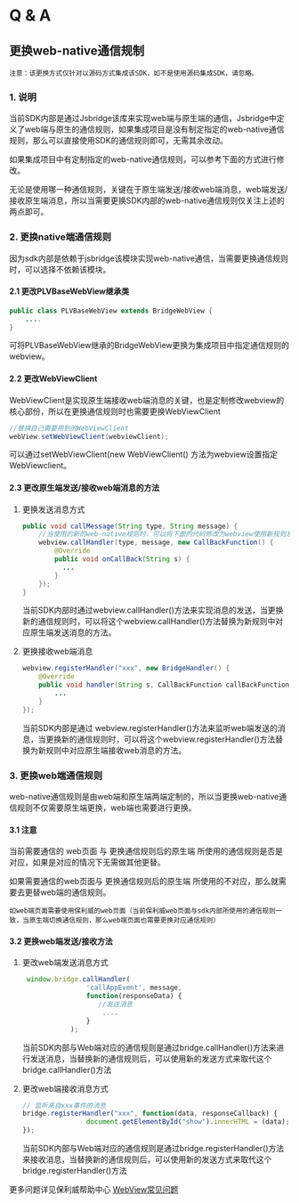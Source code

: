 # Q & A

## 更换web-native通信规制

`注意：该更换方式仅针对以源码方式集成该SDK，如不是使用源码集成SDK，请忽略。`

### 1. 说明

当前SDK内部是通过Jsbridge该库来实现web端与原生端的通信，Jsbridge中定义了web端与原生的通信规则，如果集成项目是没有制定指定的web-native通信规则，那么可以直接使用SDK的通信规则即可，无需其余改动。



如果集成项目中有定制指定的web-native通信规则，可以参考下面的方式进行修改。

无论是使用哪一种通信规则，关键在于原生端发送/接收web端消息，web端发送/接收原生端消息，所以当需要更换SDK内部的web-native通信规则仅关注上述的两点即可。



### 2. 更换native端通信规则

因为sdk内部是依赖于jsbridge该模块实现web-native通信，当需要更换通信规则时，可以选择不依赖该模块。


#### 2.1 更改PLVBaseWebView继承类

```java
public class PLVBaseWebView extends BridgeWebView {
    ....
}
```

可将PLVBaseWebView继承的BridgeWebView更换为集成项目中指定通信规则的webview。



#### 2.2 更改WebViewClient

WebViewClient是实现原生端接收web端消息的关键，也是定制修改webview的核心部份，所以在更换通信规则时也需要更换WebViewClient

```java
//替换自己需要用到的WebViewClient
webView.setWebViewClient(webviewClient);
```

可以通过setWebViewClient(new WebViewClient() 方法为webview设置指定WebViewclient。



#### 2.3 更改原生端发送/接收web端消息的方法

1. 更换发送消息方式

   ```java
   public void callMessage(String type, String message) {
       //当使用的新的web-native规则时，可以将下面的代码修改为webview使用新规则发送消息时的代码
       webview.callHandler(type, message, new CallBackFunction() {
           @Override
           public void onCallBack(String s) {
             ...
           }
       });
   }
   ```

   当前SDK内部时通过webview.callHandler()方法来实现消息的发送，当更换新的通信规则时，可以将这个webview.callHandler()方法替换为新规则中对应原生端发送消息的方法。



2. 更换接收web端消息

   ```java
   webview.registerHandler("xxx", new BridgeHandler() {
       @Override
       public void handler(String s, CallBackFunction callBackFunction) {
           ...    
       }
   });
   ```

   当前SDK内部是通过 webview.registerHandler()方法来监听web端发送的消息，当更换新的通信规则时，可以将这个webview.registerHandler()方法替换为新规则中对应原生端接收web消息的方法。



### 3. 更换web端通信规则

web-native通信规则是由web端和原生端两端定制的，所以当更换web-native通信规则不仅需要原生端更换，web端也需要进行更换。



#### 3.1 注意

当前需要通信的 web页面 与 更换通信规则后的原生端 所使用的通信规则是否是对应，如果是对应的情况下无需做其他更替。

如果需要通信的web页面与 更换通信规则后的原生端 所使用的不对应，那么就需要去更替web端的通信规则。

`如web端页面需要使用保利威的web页面（当前保利威web页面与sdk内部所使用的通信规则一致，当原生端切换通信规则，那么web端页面也需要更换对应通信规则）`



#### 3.2 更换web端发送/接收方法

1. 更改web端发送消息方式

   ```js
    window.bridge.callHandler(
                   'callAppEvent', message,
                   function(responseData) {
                      //发送消息
                       ....
                   }
               );
   ```

   当前SDK内部与Web端对应的通信规则是通过bridge.callHandler()方法来进行发送消息，当替换新的通信规则后，可以使用新的发送方式来取代这个bridge.callHandler()方法



2. 更改web端接收消息方式

   ```js
   // 监听来自xxx事件的消息
   bridge.registerHandler("xxx", function(data, responseCallback) {
                   document.getElementById("show").innerHTML = (data);
   });
   ```

   当前SDK内部与Web端对应的通信规则是通过bridge.registerHandler()方法来接收消息，当替换新的通信规则后，可以使用新的发送方式来取代这个bridge.registerHandler()方法


更多问题详见保利威帮助中心 [WebView常见问题](https://help.polyv.net/index.html#/vod/product/faq/webview_issue)  
